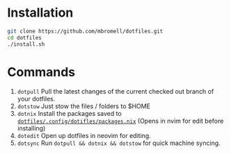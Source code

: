 # Installation

```bash
git clone https://github.com/mbromell/dotfiles.git
cd dotfiles
./install.sh
```

# Commands

1. `dotpull` Pull the latest changes of the current checked out branch of your
    dotfiles.
2. `dotstow` Just stow the files / folders to $HOME
3. `dotnix` Install the packages saved to
    [`dotfiles/.config/dotifles/packages.nix`](dotfiles/.config/dotifles/packages.nix)
    (Opens in nvim for edit before installing)
4. `dotedit` Open up dotfiles in neovim for editing.
5. `dotsync` Run `dotpull && dotnix && dotstow` for quick machine syncing.
